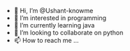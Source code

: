 - 👋 Hi, I’m @Ushant-knowme
- 👀 I’m interested in programming
- 🌱 I’m currently learning java
- 💞️ I’m looking to collaborate on python
- 📫 How to reach me ...

<!---
Ushant-knowme/Ushant-knowme is a ✨ special ✨ repository because its `README.md` (this file) appears on your GitHub profile.
You can click the Preview link to take a look at your changes.
--->
